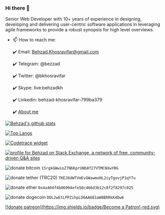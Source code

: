 ### Hi there 👋

Senior Web Developer with 10+ years of experience in designing, developing and delivering user-centric software applications in leveraging agile frameworks to provide a robust synopsis for high level overviews.

+ 📫 How to reach me: 

  :heavy_check_mark: Email: Behzad.Khosravifar@gmail.com
  
  :heavy_check_mark: Telegram: @bezzad
  
  :heavy_check_mark: Twitter: @bkhosravifar
  
  :heavy_check_mark: Skype: live:behzadkh
  
  :heavy_check_mark: Linkedin: behzad-khosravifar-799ba379
  
  :heavy_check_mark: [About me](https://bezzad.github.io/)


[![Behzad's github stats](https://github-readme-stats.vercel.app/api?username=bezzad&show_icons=true&count_private=true&include_all_commits=true&theme=radical)](https://github.com/bezzad)


[![Top Langs](https://github-readme-stats.vercel.app/api/top-langs/?username=bezzad&langs_count=8&layout=compact&theme=radical)](https://github.com/bezzad/)
   
   
[![Codetrace widget](https://codetrace.com/widget/bezzad)](https://codetrace.com/users/bezzad)


[![profile for Behzad on Stack Exchange, a network of free, community-driven Q&amp;A sites](https://stackexchange.com/users/flair/4086707.png)](https://stackexchange.com/users/4086707)


![donate bitcoin](https://img.shields.io/badge/donate-Bitcoin-gold.svg) `15rgkGWwioZ7N6KprUNb8f27VTMCNXwYRG`

![donate tether (TRC20)](https://img.shields.io/badge/donate-Tether-green.svg) `TKEJ6dWTVmEvGWawmoHL2iyTgovjP1qY7u`

![donate ether](https://img.shields.io/badge/donate-Ether-slategray.svg) `0x4a404f4b06994efe58c466d3b12c8f2f8297c025`

![donate dogecoin](https://img.shields.io/badge/donate-Dogecoin-gold.svg) `DDL2wEtLPPZihpLD6AA681aW8BRRkK4Dw6`

[![donate patreon](https://img.shields.io/badge/Become a Patron!-red.svg)](https://www.patreon.com/bePatron?u=74092338)

